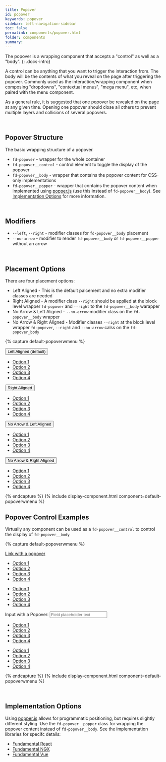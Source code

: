 ```yaml
---
title: Popover
id: popover
keywords: popover
sidebar: left-navigation-sidebar
toc: false
permalink: components/popover.html
folder: components
summary:
---
```


The popover is a wrapping component that accepts a "control" as well as a "body".
{: .docs-intro}

A control can be anything that you want to trigger the interaction from. The body will be the contents of what you reveal on the page after triggering the popover. Commonly used as the interaction/wrapping component when composing "dropdowns", "contextual menus", "mega menu", etc, when paired with the menu component.

As a general rule, it is suggested that one popover be revealed on the page at any given time. Opening one popover should close all others to prevent multiple layers and collisions of several popovers.

<br>

## Popover Structure
The basic wrapping structure of a popover.

* `fd-popover` - wrapper for the whole container
* `fd-popover__control` - control element to toggle the display of the popover
* `fd-popover__body` - wrapper that contains the popover content for CSS-only implementations
* `fd-popover__popper` - wrapper that contains the popover content when implemented using [popper.js](https://github.com/FezVrasta/popper.js) (use this instead of `fd-popover__body`). See [Implementation Options](#implementation-options) for more information.

<br>

## Modifiers
* `--left`, `--right` - modifier classes for `fd-popover__body` placement
* `--no-arrow` - modifier to render `fd-popover__body` or `fd-popover__popper` without an arrow

<br>


## Placement Options
There are four placement options:

* Left Aligned - This is the default palcement and no extra modifier classes are needed
* Right Aligned - A modifier class `--right` should be applied at the block level wrapper `fd-popover` and `--right` to the `fd-popover__body` warapper
* No Arrow & Left Aligned - `--no-arrow` modifier class on the `fd-popover__body` wrapper
* No Arrow & Right Aligned - Modifier classes `--right` at the block level wrapper `fd-popover`, `--right` and `--no-arrow` calss on the `fd-popover_body`

<style media="screen">
    .fd-popover{ margin-right: 30px;}
</style>
{% capture default-popoverwmenu %}
<div class="fd-popover">
    <div class="fd-popover__control">
        <button class="fd-button fd-popover__control" aria-label="Image label" aria-controls="jhqD0558a" aria-expanded="false" aria-haspopup="true">Left Aligned (default)</button>
    </div>
    <div class="fd-popover__body" aria-hidden="true" id="jhqD0558a">
        <nav class="fd-menu" id="">
            <ul class="fd-menu__list">
                <li><a href="#" class="fd-menu__item">Option 1</a></li>
                <li><a href="#" class="fd-menu__item">Option 2</a></li>
                <li><a href="#" class="fd-menu__item">Option 3</a></li>
                <li><a href="#" class="fd-menu__item">Option 4</a></li>
            </ul>
        </nav>
    </div>
</div>

<div class="fd-popover fd-popover--right">
    <div class="fd-popover__control">
        <button class="fd-button fd-popover__control" aria-label="Image label" aria-controls="jhqD055" aria-expanded="false" aria-haspopup="true">Right Aligned</button>
    </div>
    <div class="fd-popover__body fd-popover__body--right" aria-hidden="true" id="jhqD055">
        <nav class="fd-menu" id="">
            <ul class="fd-menu__list">
                <li><a href="#" class="fd-menu__item">Option 1</a></li>
                <li><a href="#" class="fd-menu__item">Option 2</a></li>
                <li><a href="#" class="fd-menu__item">Option 3</a></li>
                <li><a href="#" class="fd-menu__item">Option 4</a></li>
            </ul>
        </nav>
    </div>
</div>

<div class="fd-popover">
    <div class="fd-popover__control">
        <button class="fd-button fd-popover__control" aria-label="Image label" aria-controls="jhqD0" aria-expanded="false" aria-haspopup="true">No Arrow & Left Aligned</button>
    </div>
    <div class="fd-popover__body fd-popover__body--no-arrow" aria-hidden="true" id="jhqD0">
        <nav class="fd-menu" id="">
            <ul class="fd-menu__list">
                <li><a href="#" class="fd-menu__item">Option 1</a></li>
                <li><a href="#" class="fd-menu__item">Option 2</a></li>
                <li><a href="#" class="fd-menu__item">Option 3</a></li>
                <li><a href="#" class="fd-menu__item">Option 4</a></li>
            </ul>
        </nav>
    </div>
</div>

<div class="fd-popover fd-popover--right">
    <div class="fd-popover__control">
        <button class="fd-button fd-popover__control" aria-label="Image label" aria-controls="jhqDa2" aria-expanded="false" aria-haspopup="true">No Arrow & Right Aligned</button>
    </div>
    <div class="fd-popover__body fd-popover__body--right fd-popover__body--no-arrow" aria-hidden="true" id="jhqDa2">
        <nav class="fd-menu" id="">
            <ul class="fd-menu__list">
                <li><a href="#" class="fd-menu__item">Option 1</a></li>
                <li><a href="#" class="fd-menu__item">Option 2</a></li>
                <li><a href="#" class="fd-menu__item">Option 3</a></li>
                <li><a href="#" class="fd-menu__item">Option 4</a></li>
            </ul>
        </nav>
    </div>
</div>
{% endcapture %}
{% include display-component.html component=default-popoverwmenu %}

<br>

## Popover Control Examples
Virtually any component can be used as a `fd-popover__control` to control the display of `fd-popover__body`
<style media="screen">
    .fd-popover{ margin-right: 30px;}
</style>
{% capture default-popoverwmenu %}
<div class="fd-popover">
    <div class="fd-popover__control">
        <a href="#" class="fd-link  fd-popover__control" aria-label="Image label" aria-controls="jhqD05581" aria-expanded="false" aria-haspopup="true">
            Link with a popover
        </a>
    </div>
    <div class="fd-popover__body" aria-hidden="true" id="jhqD05581">
        <nav class="fd-menu" id="">
            <ul class="fd-menu__list">
                <li><a href="#" class="fd-menu__item">Option 1</a></li>
                <li><a href="#" class="fd-menu__item">Option 2</a></li>
                <li><a href="#" class="fd-menu__item">Option 3</a></li>
                <li><a href="#" class="fd-menu__item">Option 4</a></li>
            </ul>
        </nav>
    </div>
</div>

<div class="fd-popover fd-popover--right">
    <div class="fd-popover__control">
        <span class=" fd-image--m fd-image--circle fd-popover__control" aria-label="Image label" aria-controls="jhqD0551" aria-expanded="false" aria-haspopup="true" aria-label="Image label"
style="background-image: url('https://placeimg.com/400/400/nature');"></span>
    </div>
    <div class="fd-popover__body fd-popover__body--right" aria-hidden="true" id="jhqD0551">
        <nav class="fd-menu" id="">
            <ul class="fd-menu__list">
                <li><a href="#" class="fd-menu__item">Option 1</a></li>
                <li><a href="#" class="fd-menu__item">Option 2</a></li>
                <li><a href="#" class="fd-menu__item">Option 3</a></li>
                <li><a href="#" class="fd-menu__item">Option 4</a></li>
            </ul>
        </nav>
    </div>
</div>

<div class="fd-popover">
    <div class="fd-popover__control">
        <div class="fd-form-item " >
        <label class="fd-form-label" for="input-1">Input with a Popover:</label>
        <input class="fd-form-control fd-popover__control" type="text" id="input-1" placeholder="Field placeholder text" aria-label="Image label" aria-controls="jhqD01" aria-expanded="false" aria-haspopup="true">
    </div>
    </div>
    <div class="fd-popover__body fd-popover__body--no-arrow" aria-hidden="true" id="jhqD01">
        <nav class="fd-menu" id="">
            <ul class="fd-menu__list">
                <li><a href="#" class="fd-menu__item">Option 1</a></li>
                <li><a href="#" class="fd-menu__item">Option 2</a></li>
                <li><a href="#" class="fd-menu__item">Option 3</a></li>
                <li><a href="#" class="fd-menu__item">Option 4</a></li>
            </ul>
        </nav>
    </div>
</div>


<div class="fd-popover fd-popover--right">
    <div class="fd-popover__control">
        <span class="sap-icon--cart sap-icon--xl fd-popover__control" aria-label="Image label" aria-controls="jhqD1" aria-expanded="false" aria-haspopup="true"></span>
    </div>
    <div class="fd-popover__body fd-popover__body--right fd-popover__body--no-arrow" aria-hidden="true" id="jhqD1">
        <nav class="fd-menu" id="">
            <ul class="fd-menu__list">
                <li><a href="#" class="fd-menu__item">Option 1</a></li>
                <li><a href="#" class="fd-menu__item">Option 2</a></li>
                <li><a href="#" class="fd-menu__item">Option 3</a></li>
                <li><a href="#" class="fd-menu__item">Option 4</a></li>
            </ul>
        </nav>
    </div>
</div>

{% endcapture %}
{% include display-component.html component=default-popoverwmenu %}

<br>

## Implementation Options

Using [popper.js](https://github.com/FezVrasta/popper.js) allows for programmatic positioning, but requires slightly different styling.  Use the `fd-popover__popper` class for wrapping the popover content instead of `fd-popover__body`. See the implementation libraries for specifc details:

* [Fundamental React](https://sap.github.io/fundamental-react/popover)
* [Fundamental NGX](https://sap.github.io/fundamental-ngx/popover)
* [Fundamental Vue](https://sap.github.io/fundamental-vue/#/example/popover)
